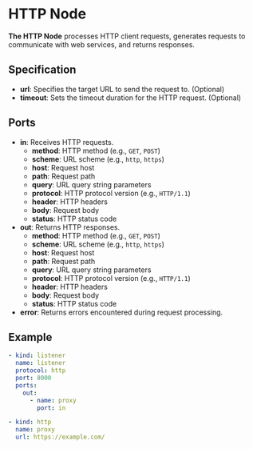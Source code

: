 # HTTP Node

**The HTTP Node** processes HTTP client requests, generates requests to communicate with web services, and returns responses.

## Specification

- **url**: Specifies the target URL to send the request to. (Optional)
- **timeout**: Sets the timeout duration for the HTTP request. (Optional)

## Ports

- **in**: Receives HTTP requests.
  - **method**: HTTP method (e.g., `GET`, `POST`)
  - **scheme**: URL scheme (e.g., `http`, `https`)
  - **host**: Request host
  - **path**: Request path
  - **query**: URL query string parameters
  - **protocol**: HTTP protocol version (e.g., `HTTP/1.1`)
  - **header**: HTTP headers
  - **body**: Request body
  - **status**: HTTP status code
- **out**: Returns HTTP responses.
  - **method**: HTTP method (e.g., `GET`, `POST`)
  - **scheme**: URL scheme (e.g., `http`, `https`)
  - **host**: Request host
  - **path**: Request path
  - **query**: URL query string parameters
  - **protocol**: HTTP protocol version (e.g., `HTTP/1.1`)
  - **header**: HTTP headers
  - **body**: Request body
  - **status**: HTTP status code
- **error**: Returns errors encountered during request processing.

## Example

```yaml
- kind: listener
  name: listener
  protocol: http
  port: 8000
  ports:
    out:
      - name: proxy
        port: in

- kind: http
  name: proxy
  url: https://example.com/
```

